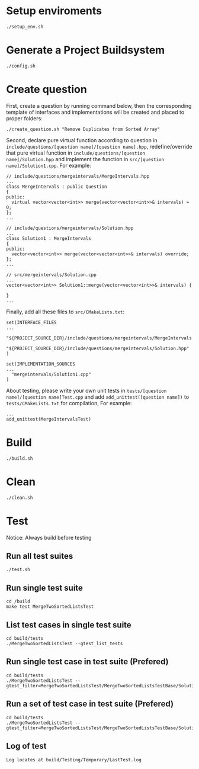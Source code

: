# Setup enviroments

```
./setup_env.sh
```

# Generate a Project Buildsystem

```
./config.sh
```

# Create question

First, create a question by running command below, then the corresponding template of interfaces and implementations will be created and placed to proper folders:
```
./create_question.sh "Remove Duplicates from Sorted Array"
```
Second, declare pure virtual function according to question in `include/questions/[question name]/[question name].hpp`, redefine/override that pure virtual function in `include/questions/[question name]/Solution.hpp` and implement the function in `src/[question name]/Solution1.cpp`. For example:
```
// include/questions/mergeintervals/MergeIntervals.hpp
...
class MergeIntervals : public Question 
{
public:
  virtual vector<vector<int>> merge(vector<vector<int>>& intervals) = 0;
};
...

// include/questions/mergeintervals/Solution.hpp
...
class Solution1 : MergeIntervals
{
public:
  vector<vector<int>> merge(vector<vector<int>>& intervals) override;
};
...

// src/mergeintervals/Solution.cpp
...
vector<vector<int>> Solution1::merge(vector<vector<int>>& intervals) {
    
}
...
```
Finally, add all these files to `src/CMakeLists.txt`:

```
set(INTERFACE_FILES 
...
  "${PROJECT_SOURCE_DIR}/include/questions/mergeintervals/MergeIntervals.hpp"
  "${PROJECT_SOURCE_DIR}/include/questions/mergeintervals/Solution.hpp"
)

set(IMPLEMENTATION_SOURCES
...
  "mergeintervals/Solution1.cpp"
)
```
About testing, please write your own unit tests in `tests/[question name]/[question name]Test.cpp` and add `add_unittest([question name])` to `tests/CMakeLists.txt` for compilation, For example:

```
...
add_unittest(MergeIntervalsTest)
```

# Build

```
./build.sh
```

# Clean

```
./clean.sh
```

# Test

Notice: Always build before testing

## Run all test suites

```
./test.sh
```

## Run single test suite

```
cd /build
make test MergeTwoSortedListsTest
```

## List test cases in single test suite

```
cd build/tests
./MergeTwoSortedListsTest --gtest_list_tests
```

## Run single test case in test suite (Prefered)

```
cd build/tests
./MergeTwoSortedListsTest --gtest_filter=MergeTwoSortedListsTest/MergeTwoSortedListsTestBase/Solution1.test11
```

## Run a set of test case in test suite (Prefered)

```
cd build/tests
./MergeTwoSortedListsTest --gtest_filter=MergeTwoSortedListsTest/MergeTwoSortedListsTestBase/Solution1.test1*
```

## Log of test

```
Log locates at build/Testing/Temporary/LastTest.log
```